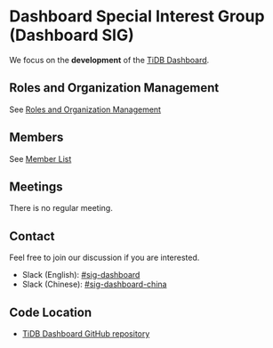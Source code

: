 # Dashboard Special Interest Group (Dashboard SIG)

We focus on the **development** of the [TiDB Dashboard](https://github.com/pingcap-incubator/tidb-dashboard).

## Roles and Organization Management

See [Roles and Organization Management](./roles-and-organization-management.md)

## Members

See [Member List](./member-list.md)

## Meetings

There is no regular meeting.

## Contact

Feel free to join our discussion if you are interested.

- Slack (English): [#sig-dashboard](https://slack.tidb.io/invite?team=tidb-community&channel=sig-dashboard&ref=sig-homepage)
- Slack (Chinese): [#sig-dashboard-china](https://slack.tidb.io/invite?team=tidb-community&channel=sig-dashboard-china&ref=sig-homepage)

## Code Location

- [TiDB Dashboard GitHub repository](https://github.com/pingcap-incubator/tidb-dashboard)
